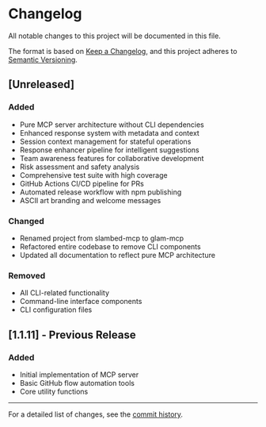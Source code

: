 # Changelog

All notable changes to this project will be documented in this file.

The format is based on [Keep a Changelog](https://keepachangelog.com/en/1.0.0/),
and this project adheres to [Semantic Versioning](https://semver.org/spec/v2.0.0.html).

## [Unreleased]

### Added
- Pure MCP server architecture without CLI dependencies
- Enhanced response system with metadata and context
- Session context management for stateful operations
- Response enhancer pipeline for intelligent suggestions
- Team awareness features for collaborative development
- Risk assessment and safety analysis
- Comprehensive test suite with high coverage
- GitHub Actions CI/CD pipeline for PRs
- Automated release workflow with npm publishing
- ASCII art branding and welcome messages

### Changed
- Renamed project from slambed-mcp to glam-mcp
- Refactored entire codebase to remove CLI components
- Updated all documentation to reflect pure MCP architecture

### Removed
- All CLI-related functionality
- Command-line interface components
- CLI configuration files

## [1.1.11] - Previous Release

### Added
- Initial implementation of MCP server
- Basic GitHub flow automation tools
- Core utility functions

---

For a detailed list of changes, see the [commit history](https://github.com/slamb2k/slambed-mcp/commits/main).